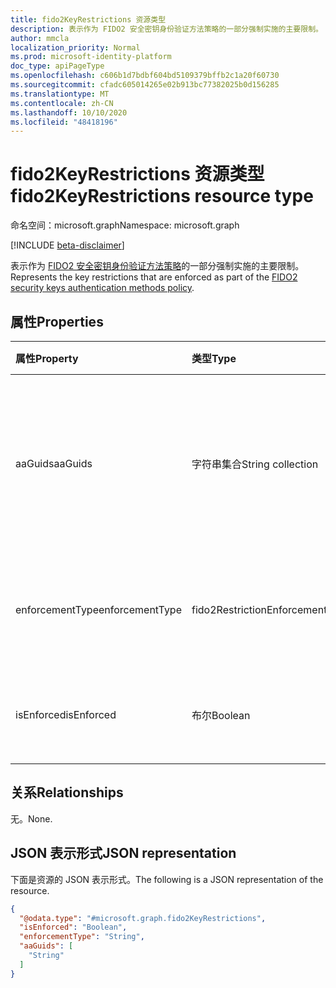 ```yaml
---
title: fido2KeyRestrictions 资源类型
description: 表示作为 FIDO2 安全密钥身份验证方法策略的一部分强制实施的主要限制。
author: mmcla
localization_priority: Normal
ms.prod: microsoft-identity-platform
doc_type: apiPageType
ms.openlocfilehash: c606b1d7bdbf604bd5109379bffb2c1a20f60730
ms.sourcegitcommit: cfadc605014265e02b913bc77382025b0d156285
ms.translationtype: MT
ms.contentlocale: zh-CN
ms.lasthandoff: 10/10/2020
ms.locfileid: "48418196"
---
```

# <a name="fido2keyrestrictions-resource-type"></a><span data-ttu-id="376e8-103">fido2KeyRestrictions 资源类型</span><span class="sxs-lookup"><span data-stu-id="376e8-103">fido2KeyRestrictions resource type</span></span>

<span data-ttu-id="376e8-104">命名空间：microsoft.graph</span><span class="sxs-lookup"><span data-stu-id="376e8-104">Namespace: microsoft.graph</span></span>

[!INCLUDE [beta-disclaimer](../../includes/beta-disclaimer.md)]

<span data-ttu-id="376e8-105">表示作为 [FIDO2 安全密钥身份验证方法策略](../resources/fido2authenticationmethodconfiguration.md)的一部分强制实施的主要限制。</span><span class="sxs-lookup"><span data-stu-id="376e8-105">Represents the key restrictions that are enforced as part of the [FIDO2 security keys authentication methods policy](../resources/fido2authenticationmethodconfiguration.md).</span></span>

## <a name="properties"></a><span data-ttu-id="376e8-106">属性</span><span class="sxs-lookup"><span data-stu-id="376e8-106">Properties</span></span>
|<span data-ttu-id="376e8-107">属性</span><span class="sxs-lookup"><span data-stu-id="376e8-107">Property</span></span>|<span data-ttu-id="376e8-108">类型</span><span class="sxs-lookup"><span data-stu-id="376e8-108">Type</span></span>|<span data-ttu-id="376e8-109">说明</span><span class="sxs-lookup"><span data-stu-id="376e8-109">Description</span></span>|
|:---|:---|:---|
|<span data-ttu-id="376e8-110">aaGuids</span><span class="sxs-lookup"><span data-stu-id="376e8-110">aaGuids</span></span>|<span data-ttu-id="376e8-111">字符串集合</span><span class="sxs-lookup"><span data-stu-id="376e8-111">String collection</span></span>|<span data-ttu-id="376e8-112">身份验证器证明 Guid 的集合。</span><span class="sxs-lookup"><span data-stu-id="376e8-112">A collection of Authenticator Attestation GUIDs.</span></span> <span data-ttu-id="376e8-113">AADGUIDs 定义密钥类型和制造商。</span><span class="sxs-lookup"><span data-stu-id="376e8-113">AADGUIDs define key types and manufacturers.</span></span>|
|<span data-ttu-id="376e8-114">enforcementType</span><span class="sxs-lookup"><span data-stu-id="376e8-114">enforcementType</span></span>|<span data-ttu-id="376e8-115">fido2RestrictionEnforcementType</span><span class="sxs-lookup"><span data-stu-id="376e8-115">fido2RestrictionEnforcementType</span></span>|<span data-ttu-id="376e8-116">强制类型。</span><span class="sxs-lookup"><span data-stu-id="376e8-116">Enforcement type.</span></span> <span data-ttu-id="376e8-117">可取值为：`allow`、`block`。</span><span class="sxs-lookup"><span data-stu-id="376e8-117">Possible values are: `allow`, `block`.</span></span>|
|<span data-ttu-id="376e8-118">isEnforced</span><span class="sxs-lookup"><span data-stu-id="376e8-118">isEnforced</span></span>|<span data-ttu-id="376e8-119">布尔</span><span class="sxs-lookup"><span data-stu-id="376e8-119">Boolean</span></span>|<span data-ttu-id="376e8-120">确定是否启用配置的键强制。</span><span class="sxs-lookup"><span data-stu-id="376e8-120">Determines if the configured key enforcement is enabled.</span></span>|

## <a name="relationships"></a><span data-ttu-id="376e8-121">关系</span><span class="sxs-lookup"><span data-stu-id="376e8-121">Relationships</span></span>
<span data-ttu-id="376e8-122">无。</span><span class="sxs-lookup"><span data-stu-id="376e8-122">None.</span></span>

## <a name="json-representation"></a><span data-ttu-id="376e8-123">JSON 表示形式</span><span class="sxs-lookup"><span data-stu-id="376e8-123">JSON representation</span></span>
<span data-ttu-id="376e8-124">下面是资源的 JSON 表示形式。</span><span class="sxs-lookup"><span data-stu-id="376e8-124">The following is a JSON representation of the resource.</span></span>
<!-- {
  "blockType": "resource",
  "@odata.type": "microsoft.graph.fido2KeyRestrictions"
}
-->
``` json
{
  "@odata.type": "#microsoft.graph.fido2KeyRestrictions",
  "isEnforced": "Boolean",
  "enforcementType": "String",
  "aaGuids": [
    "String"
  ]
}
```
